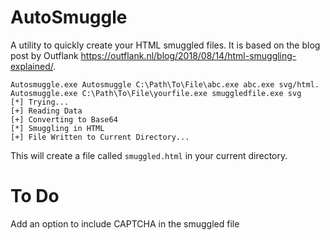 # AutoSmuggle
A utility to quickly create your HTML smuggled files.
It is based on the blog post by Outflank https://outflank.nl/blog/2018/08/14/html-smuggling-explained/.

```
Autosmuggle.exe Autosmuggle C:\Path\To\File\abc.exe abc.exe svg/html.
Autosmuggle.exe C:\Path\To\File\yourfile.exe smuggledfile.exe svg
[*] Trying...
[+] Reading Data
[+] Converting to Base64
[*] Smuggling in HTML
[+] File Written to Current Directory...
```  

This will create a file called `smuggled.html` in your current directory.


# To Do
Add an option to include CAPTCHA in the smuggled file

